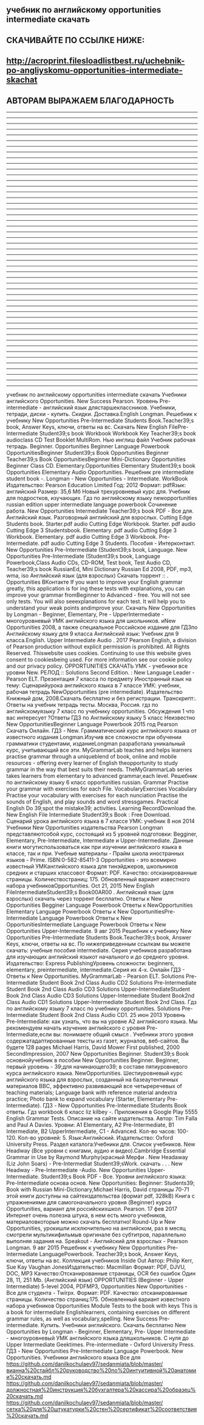 учебник по английскому opportunities intermediate скачать
--------------------------------------------------
СКАЧИВАЙТЕ ПО ССЫЛКЕ НИЖЕ:
--------------------------------------------------
http://acroprint.filesloadlistbest.ru/uchebnik-po-angliyskomu-opportunities-intermediate-skachat
--------------------------------------------------
АВТОРАМ ВЫРАЖАЕМ БЛАГОДАРНОСТЬ
--------------------------------------------------
--------------------------------------------------
--------------------------------------------------
--------------------------------------------------
--------------------------------------------------
--------------------------------------------------
--------------------------------------------------
--------------------------------------------------
--------------------------------------------------
--------------------------------------------------
--------------------------------------------------
--------------------------------------------------
--------------------------------------------------
--------------------------------------------------
--------------------------------------------------
--------------------------------------------------
--------------------------------------------------
--------------------------------------------------
--------------------------------------------------
--------------------------------------------------
--------------------------------------------------
--------------------------------------------------
--------------------------------------------------
--------------------------------------------------
--------------------------------------------------
--------------------------------------------------
--------------------------------------------------
--------------------------------------------------
--------------------------------------------------
--------------------------------------------------
--------------------------------------------------
--------------------------------------------------
--------------------------------------------------
--------------------------------------------------
--------------------------------------------------
--------------------------------------------------
--------------------------------------------------
--------------------------------------------------
--------------------------------------------------
--------------------------------------------------
--------------------------------------------------
--------------------------------------------------
--------------------------------------------------
--------------------------------------------------
--------------------------------------------------
--------------------------------------------------
--------------------------------------------------
--------------------------------------------------
--------------------------------------------------
--------------------------------------------------
учебник по английскому opportunities intermediate скачать Учебники английского Opportunities. New Success Pearson. Уровень Pre-intermediate - английский язык длястаршеклассников. Учебники, тетради, диски - купить. Скидки. Доставка.English Longman. Решебник к учебнику New Opportunities Pre-Intermediate Students Book.Teacher39;s book, Answer Keys, ключи, ответы на вс. Скачать New English FilePre-Intermediate Student39;s book Workbook Workbook Key Teacher39;s book audioclass CD Test Booklet MultiRom. Нью инглиш файл Учебник рабочая тетрадь. Beginner. Opportunities Beginner Language Powerbook  OpportunitiesBeginner Student39;s Book  Opportunities Beginner Teacher39;s Book  OpportunitiesBeginner Mini-Dictionary  Opportunities Beginner Class CD. Elementary.Opportunities Elementary Student39;s book  Opportunities Elementary Audio Opportunities. Решебник pre intermediate student book -. Longman - New Opportunities - Intermediate. WorkBook Издательство: Pearson Education Limited Год: 2012 Формат: pdfЯзык: английский Размер: 35,6 Мб Новый трехуровневый курс для. Учебник для подростков, изучающих. Гдз по английскому языку newopportunities russian edition upper intermediate language powerbook Сочинение рaботa. New Opportunities Intermediate Teacher39;s book PDF - Все для. Английский язык. Разговорный английский для взрослых. Cutting Edge Students book. Starter.pdf audio  Cutting Edge Workbook. Starter. pdf audio  Cutting Edge 3 Studentsbook. Elementary. pdf audio  Cutting Edge 3 Workbook. Elementary. pdf audio Cutting Edge 3 Workbook. Pre-Intermediate. pdf audio  Cutting Edge 3 Students. Пособия - Интерконтакт. New Opportunities Pre-Intermediate (Student39;s book, Language. New Opportunities Pre-Intermediate (Student39;s book, Language Powerbook,Class Audio CDs, CD-ROM, Test book, Test Audio CD, Teacher39;s book RussianEd, Mini Dictionary Russian Ed 2008, PDF, mp3, wma, iso  Английский язык (для взрослых)  Скачать торрент :: . Opportunities  ВКонтакте
If you want to improve your English grammar greatly, this application is for ing these tests with explanations, you can improve your grammar fromBeginner to Advanced - free. You will not see only tests. You will also seeexplanations for each test. It will help you to understand your weak points andimprove your. Скачать New Opportunities by Longman - Beginner, Elementary, Pre - UpperIntermediate - многоуровневый УМК английского языка для школьников. иNew Opportunities 2008, а также специальное Российское издание для  ГДЗпо Английскому языку для 9 класса Английский язык: Учебник для 9 класса.English. Upper Intermediate Audio . 2017 Pearson English, a division of Pearson production without explicit permission is prohibited. All Rights Reserved. Thiswebsite uses cookies. Continuing to use this website gives consent to cookiesbeing used. For more information see our cookie policy and our privacy policy. OPPORTUNITIES СКАЧАТЬ УМК - учебники все уровни New. РЕЛОД :: Solutions Second Edition. : New Language Leader - Pearson ELT. Презентация 7 класса по предмету Иностранный язык на тему: Сценарийурока английского языка в 7 классе УМК: учебник, рабочая тетрадь NewOpportunities (pre  intermediate). Издательство Книжный дом, 2008.Скачать бесплатно и без регистрации.  Транскрипт:. Ответы на учебник  тетрадь  тесты. Москва, Россия. гдз по английскомуязыку 7 класс по учебнику opportunities. Обсуждения 1  что вас интересует ?Ответы ГДЗ по Английскому языку 5 класс Неизвестно New OpportunitiesBeginner Language Powerbook 2015 год Pearson Скачать Онлайн. ГДЗ - New. Грамматический курс английского языка от известного издания Longman.Изучив все сложности при обучении грамматики студентами, изданиеLongman разработала уникальный курс, учитывающий все эти. MyGrammarLab teaches and helps learners practise grammar through a uniqueblend of book, online and mobile resources - offering every learner of English theopportunity to study grammar in the way that best suits their needs. TheMyGrammarLab series takes learners from elementary to advanced grammar,each level. Решебник по английскому языку 6 класс opportunities russian. Grammar Practise your grammar with exercises for each File. VocabularyExercises Vocabulary Practise your vocabulary with exercises for each nunciation Practise the sounds of English, and play sounds and word stressgames. Practical English Do 39;spot the mistake39; activities. Learning RecordDownload the. New English File Intermediate Student39;s Book : Free Download. Сценарий урока английского языка в 7 классе УМК: учебник
8 ноя 2014  Учебники New Opportunities издательства Pearson Longman представляютсобой курс, состоящий из 5 уровней подготовки: Begginer, Elementary, Pre-Intermediate, Intermediate и Upper-Intermediate. Данные книги могутиспользоваться как при изучении английского языка в классе, так и при. Учебные материалы - Прайм школа иностранных языков - Prime. ISBN:0-582-85411-3 Opportunities - это всемирно известный УМКанглийского языка для тинэйджеров, школьников средних и старших классовот  Формат: PDF. Качество: отсканированные страницы. Количествостраниц: 175. Обновленный вариант известного набора учебниковOpportunities. Oct 21, 2015  New English FileIntermediateStudent39;s Book00AR00  . Английский язык (для взрослых) скачать через торрент бесплатно. Ответы к New Opportunities Begginer Language Powerbook  Ответы к NewOpportunities Elementary Language Powerbook  Ответы к New OpportunitiesPre-Intermediate Language Powerbook  Ответы к New OpportunitiesIntermediate Language Powerbook  Ответы к New Opportunities Upper-Intermediate. 9 авг 2015  Решебник к учебнику New Opportunities Pre-Intermediate Students Book.Teacher39;s book, Answer Keys, ключи, ответы на вс. По нижеприведенным ссылкам вы можете скачать: учебные пособия intermediate. Серия учебников разработана для изучающих английский языкот начального и до среднего уровня.  Издательство: Express PublishingУровень сложности: beginners, elementary, preintermediate, intermediate.Серия их 4-х. Онлайн ГДЗ - Ответы к New Opportunities. MyGrammarLab - Pearson ELT. Solutions Pre-Intermediate Student Book 2nd Class Audio CD2  Solutions Pre-Intermediate Student Book 2nd Class Audio CD3  Solutions Upper-IntermediateStudent Book 2nd Class Audio CD3  Solutions Upper-Intermediate Student Book2nd Class Audio CD1  Solutions Upper-Intermediate Student Book 2nd Class. Гдз по английскому языку 7 класс по учебнику opportunities. Solutions Pre-Intermediate Student Book 2nd Class Audio CD1. 25 июн 2013  Уровень Pre-Intermediate: как узнать, что вы на уровне А2 английского языка. Мы рекомендуем начать изучение английского с уровня Pre-Intermediate,если вы: понимаете общий смысл . Учебники этого уровня содержатадаптированные тексты из газет, журналов, веб-сайтов. Вы будете
128 pages Michael Harris, David Mower First published, 2000 SecondImpression, 2007 New Opportunities Beginner. Student39;s Book  основнойучебник в пособии New Opportunities Beginner. Beginner, первый уровень - 39;для начинающего39; в составе пятиуровневого курса английского языка. NewOpportunities. Шестиуровневый курс английского языка для взрослых, созданный на базеаутентичных материалов BBC, эффективно развивающий все четыреречевых  of teaching materials; Language bank with reference material andextra practice; Photo bank to expand vocabulary (Starter, Elementary  Pre-Intermediate). ГДЗ - New Opportunities Pre-Intermediate Students Book ответы. Гдз workbook 6 класс liz kilbey -. Приложения в Google Play  5555 English Grammar Tests. Описание на сайте издательства. Автор: Tim Falla and Paul A Davies. Уровни: А1  Elementary, А2  Pre-Intermediate, B1  Intermediate, B2  UpperIntermediate, C1 - Advanced. Кол-во часов: 100-120. Кол-во уровней: 5. Язык:Английский. Издательство: Oxford University Press. Раздел каталога:Учебники для. Список учебников. New Headway (Все уровни с книгами, аудио и видео).Cambridge Essential Grammar in Use by Raymond Murphy(красный Мерфи . New Headaway (Liz  John Soars) - Pre-Intermediat Student39;sWork. скачать . . . New Headway - Pre-Intermediate -Audio. New Opportunities Upper-Intermediate. Student39;s Book PDF - Все. Уровни английского языка: Pre-Intermediate  основа основ. New Opportunities: Beginner: Students39; Book with Russian Mini-Dictionary,Michael Harris, David  страницы 70-71 этой книги доступны на сайтеиздательства (формат pdf, 328kB)  Книга с упражнениями для самогоначального уровня (Beginner) курса Opportunities, вариант для российскихшкол. Pearson. 17 фев 2017  Интернет очень полезна штука, в нем есть много учебников, материаловкоторые можно скачать бесплатно!  Round-Up и New Opportunities, урокишли исключительно на английском, раз в месяц смотрели мультикифильмыв оригинале без субтитров, параллельно выполняя задания на. Speakout - Английский для взрослых - Pearson Longman. 9 авг 2015  Решебник к учебнику New Opportunities Pre-Intermediate LanguagePowerbook. Teacher39;s book, Answer Keys, ключи, ответы на вс. Коллекция учебников Inside Out Автор: Philip Kerr, Sue Kay  Vaughan JonesИздательство: Macmillan Формат: PDF, DJVU, DOC, MP3 Качество:Отсканированные страницы, OCR без ошибок Один 28, 11, 251 Mb. (Английский язык) OPPORTUNITIES (Beginner - Upper Intermediate) 5-level 2004, PDFMP3,
Opportunities  New Opportunities - Все для студента - Twirpx. Формат: PDF. Качество: отсканированные страницы. Количество страниц:175. Обновленный вариант известного набора учебников Opportunities Module Tests to the book with keys This is a book for intermediate Englishlearners, containing exercises on different grammar rules, as well as vocabulary,spelling. New Success Pre-intermediate. Купить. Учебники английского. Скачать бесплатно New Opportunities by Longman - Beginner, Elementary, Pre- Upper Intermediate - многоуровневый УМК английского языка дляшкольников. С нуля до Upper Intermediate  Geektimes. Pre-intermediate - Oxford University Press. ГДЗ - New Opportunities Pre-Intermediate Language Powerbook. New Opportunities. Учебники английского языка  Все для
https://github.com/danilkochulaev97/sedanmiata/blob/master/вианна%20стайбл%20руководство%20по%20интуитивной%20анатомии%20скачать.md
https://github.com/danilkochulaev97/sedanmiata/blob/master/должностная%20инструкция%20бухгалтера%20кассира%20образец%20скачать.md
https://github.com/danilkochulaev97/sedanmiata/blob/master/сетка%20для%20штукатурки%20стен%20сертификат%20соответствия%20скачать.md